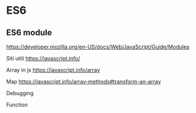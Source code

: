 # ES6

## ES6 module
https://developer.mozilla.org/en-US/docs/Web/JavaScript/Guide/Modules

Siti utili
https://javascript.info/

Array in js
https://javascript.info/array

Map
https://javascript.info/array-methods#transform-an-array

Debugging


Function
